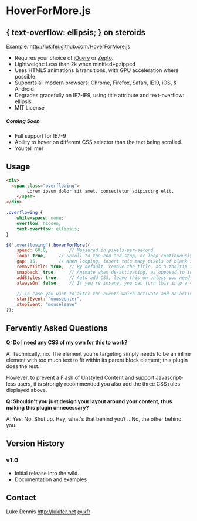 HoverForMore.js
===============

## { text-overflow: ellipsis; } on steroids ##

Example: http://lukifer.github.com/HoverForMore.js

 * Requires your choice of [jQuery][] or [Zepto][].
 * Lightweight: Less than 2k when minified+gzipped
 * Uses HTML5 animations & transitions, with GPU acceleration where possible
 * Supports all modern browsers: Chrome, Firefox, Safari, IE10, iOS, & Android
 * Degrades gracefully on IE7-IE9, using title attribute and text-overflow: ellipsis
 * MIT License

##### Coming Soon #####
 * Full support for IE7-9
 * Ability to hover on different CSS selector than the text being scrolled.
 * You tell me!


Usage
-----

```HTML
<div>
  <span class="overflowing">
		Lorem ipsum dolor sit amet, consectetur adipiscing elit.
	</span>
</div>
```

```CSS
.overflowing {
	white-space: none;
	overflow: hidden;
	text-overflow: ellipsis;
}
```

```Javascript
$(".overflowing").hoverForMore({
	speed: 60.0,		// Measured in pixels-per-second
	loop: true,		// Scroll to the end and stop, or loop continuously?
	gap: 15,		// When looping, insert this many pixels of blank space
	removeTitle: true,	// By default, remove the title, as a tooltip is redundant
	snapback: true,		// Animate when de-activating, as opposed to instantly reverting
	addStyles: true,	// Auto-add CSS; leave this on unless you need to override default styles
	alwaysOn: false,	// If you're insane, you can turn this into a <marquee> tag. (Please don't.)

	// In case you want to alter the events which activate and de-activate the effect:
	startEvent: "mouseenter",
	stopEvent: "mouseleave"
});
```

Fervently Asked Questions
-------------------------
		
**Q: Do I need any CSS of my own for this to work?**

A: Technically, no. The element you're targeting simply needs to be an inline element with too much text to fit within its parent block element; this plugin does the rest.

However, to prevent a Flash of Unstyled Content and support Javascript-less users, it is strongly recommended you also add the three CSS rules displayed above.
		
**Q: Shouldn't you just design your layout around your content, thus making this plugin unnecessary?**

A: Yes. No. Shut up. Hey, what's that behind you? ...No, the other behind you.


Version History
---------------
### v1.0 ###
 * Initial release into the wild.
 * Documentation and examples


Contact
-------
Luke Dennis
http://lukifer.net
[@lkfr][]

 
[jQuery]: http://jquery.com
[Zepto]: http://zeptojs.com
[@lkfr]: http://twitter.com/lkfr